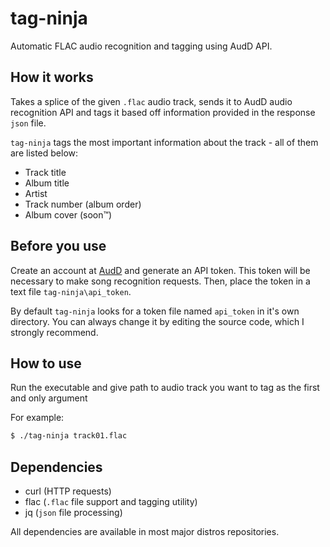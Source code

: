 # tag-ninja
Automatic FLAC audio recognition and tagging using AudD API.

## How it works
Takes a splice of the given `.flac` audio track, sends it to AudD audio recognition API and tags it based off information provided in the response `json` file.

`tag-ninja` tags the most important information about the track - all of them are listed below:
- Track title
- Album title
- Artist
- Track number (album order)
- Album cover (soon™)

## Before you use
Create an account at [AudD](https://audd.io) and generate an API token. This token will be necessary to make song recognition requests.
Then, place the token in a text file `tag-ninja\api_token`.  

By default `tag-ninja` looks for a token file named `api_token` in it's own directory. You can always change it by editing the source code, which I strongly recommend.

## How to use
Run the executable and give path to audio track you want to tag as the first and only argument

For example:
```bash
$ ./tag-ninja track01.flac
```

## Dependencies
- curl (HTTP requests)
- flac (`.flac` file support and tagging utility)
- jq (`json` file processing)

All dependencies are available in most major distros repositories.
